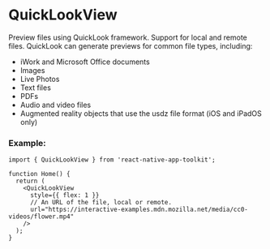 # QuickLookView

Preview files using QuickLook framework. Support for local and remote files.
QuickLook can generate previews for common file types, including:

- iWork and Microsoft Office documents
- Images
- Live Photos
- Text files
- PDFs
- Audio and video files
- Augmented reality objects that use the usdz file format (iOS and iPadOS only)

### Example:

```tsx
import { QuickLookView } from 'react-native-app-toolkit';

function Home() {
  return (
    <QuickLookView
      style={{ flex: 1 }}
      // An URL of the file, local or remote.
      url="https://interactive-examples.mdn.mozilla.net/media/cc0-videos/flower.mp4"
    />
  );
}
```
